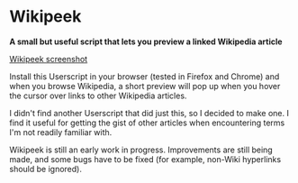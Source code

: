 # Wikipeek
**A small but useful script that lets you preview a linked Wikipedia article**

[Wikipeek screenshot](https://github.com/ccajas/Wikipeek/raw/master/screenshot.png)

Install this Userscript in your browser (tested in Firefox and Chrome) and when you browse Wikipedia, a short preview will pop up when you hover
the cursor over links to other Wikipedia articles.

I didn't find another Userscript that did just this, so I decided to make one. I find it useful for getting the gist of other articles when encountering terms I'm not readily familiar with.

Wikipeek is still an early work in progress. Improvements are still being made, and some bugs have to be fixed (for example, non-Wiki hyperlinks should be ignored). 

